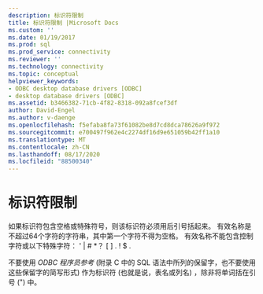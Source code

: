 ```yaml
---
description: 标识符限制
title: 标识符限制 |Microsoft Docs
ms.custom: ''
ms.date: 01/19/2017
ms.prod: sql
ms.prod_service: connectivity
ms.reviewer: ''
ms.technology: connectivity
ms.topic: conceptual
helpviewer_keywords:
- ODBC desktop database drivers [ODBC]
- desktop database drivers [ODBC]
ms.assetid: b3466382-71cb-4f82-8318-092a8fcef3df
author: David-Engel
ms.author: v-daenge
ms.openlocfilehash: f5efaba8fa73f61082be8d7cd8dca78626a9f972
ms.sourcegitcommit: e700497f962e4c2274df16d9e651059b42ff1a10
ms.translationtype: MT
ms.contentlocale: zh-CN
ms.lasthandoff: 08/17/2020
ms.locfileid: "88500340"
---
```

# <a name="identifiers-limitations"></a>标识符限制
如果标识符包含空格或特殊符号，则该标识符必须用后引号括起来。 有效名称是不超过64个字符的字符串，其中第一个字符不得为空格。 有效名称不能包含控制字符或以下特殊字符： ' &#124; # *？ [ ] . ! $ .  
  
 不要使用 *ODBC 程序员参考* (附录 C 中的 SQL 语法中所列的保留字，也不要使用这些保留字的简写形式) 作为标识符 (也就是说，表名或列名) ，除非将单词括在引号 (") 中。
